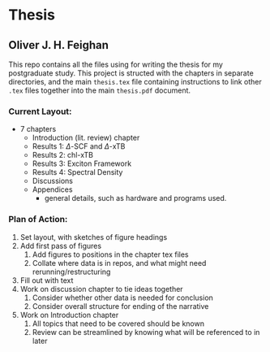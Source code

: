 # Thesis

## Oliver J. H. Feighan

This repo contains all the files using for writing the thesis for my 
postgraduate study. This project is structed with the chapters in separate
directories, and the main `thesis.tex` file containing instructions to link other
`.tex` files together into the main `thesis.pdf` document.

### Current Layout:

- 7 chapters
    - Introduction (lit. review) chapter
    - Results 1: $\Delta$-SCF and $\Delta$-xTB
    - Results 2: chl-xTB 
    - Results 3: Exciton Framework
    - Results 4: Spectral Density
    - Discussions
    - Appendices
        - general details, such as hardware and programs used.


### Plan of Action:
1. Set layout, with sketches of figure headings
2. Add first pass of figures
    1. Add figures to positions in the chapter tex files
    2. Collate where data is in repos, and what might need rerunning/restructuring
3. Fill out with text
4. Work on discussion chapter to tie ideas together
    1. Consider whether other data is needed for conclusion
    2. Consider overall structure for ending of the narrative
5. Work on Introduction chapter 
    1. All topics that need to be covered should be known
    2. Review can be streamlined by knowing what will be referenced to in later 


